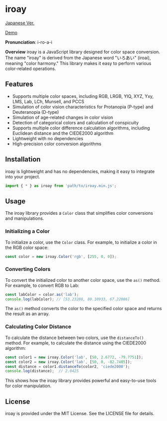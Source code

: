 # iroay

[Japanese Ver.](https://github.com/takty/iroay/blob/main/README.ja.md)

[Demo](https://takty.github.io/iroay/)

**Pronunciation**: i-ro-a-i

**Overview**
iroay is a JavaScript library designed for color space conversion. The name "iroay" is derived from the Japanese word "いろあい" (iroai), meaning "color harmony." This library makes it easy to perform various color-related operations.

## Features

- Supports multiple color spaces, including RGB, LRGB, YIQ, XYZ, Yxy, LMS, Lab, LCh, Munsell, and PCCS
- Simulation of color vision characteristics for Protanopia (P-type) and Deuteranopia (D-type)
- Simulation of age-related changes in color vision
- Detection of categorical colors and calculation of conspicuity
- Supports multiple color difference calculation algorithms, including Euclidean distance and the CIEDE2000 algorithm
- Lightweight with no dependencies
- High-precision color conversion algorithms

## Installation

iroay is lightweight and has no dependencies, making it easy to integrate into your project.

```javascript
import { * } as iroay from 'path/to/iroay.min.js';
```

## Usage

The iroay library provides a `Color` class that simplifies color conversions and manipulations.

### Initializing a Color

To initialize a color, use the `Color` class. For example, to initialize a color in the RGB color space:

```javascript
const color = new iroay.Color('rgb', [255, 0, 0]);
```

### Converting Colors

To convert the initialized color to another color space, use the `as()` method. For example, to convert RGB to Lab:

```javascript
const labColor = color.as('lab');
console.log(labColor); // [53.23288, 80.10933, 67.22006]
```

The `as()` method converts the color to the specified color space and returns the result as an array.

### Calculating Color Distance

To calculate the distance between two colors, use the `distanceTo()` method. For example, to calculate the distance using the CIEDE2000 algorithm:

```javascript
const color1 = new iroay.Color('lab', [50, 2.6772, -79.7751]);
const color2 = new iroay.Color('lab', [50, 0, -82.7485]);
const distance = color1.distanceTo(color2, 'ciede2000');
console.log(distance);  // 2.0425
```

This shows how the iroay library provides powerful and easy-to-use tools for color manipulation.

## License

iroay is provided under the MIT License. See the LICENSE file for details.
